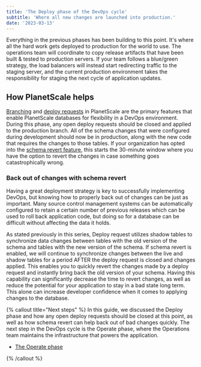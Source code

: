 ```yaml
---
title: 'The Deploy phase of the DevOps cycle'
subtitle: 'Where all new changes are launched into production.'
date: '2023-03-13'
---
```


Everything in the previous phases has been building to this point. It's where all the hard work gets deployed to production for the world to use. The operations team will coordinate to copy release artifacts that have been built & tested to production servers. If your team follows a blue/green strategy, the load balancers will instead start redirecting traffic to the staging server, and the current production environment takes the responsibility for staging the next cycle of application updates.

## How PlanetScale helps

[Branching](/docs/concepts/branching) and [deploy requests](/docs/concepts/deploy-requests) in PlanetScale are the primary features that enable PlanetScale databases for flexibility in a DevOps environment. During this phase, any open deploy requests should be closed and applied to the production branch. All of the schema changes that were configured during development should now be in production, along with the new code that requires the changes to those tables. If your organization has opted into the [schema revert feature](/docs/concepts/deploy-requests#revert-a-schema-change), this starts the 30-minute window where you have the option to revert the changes in case something goes catastrophically wrong.

### Back out of changes with schema revert

Having a great deployment strategy is key to successfully implementing DevOps, but knowing how to properly back out of changes can be just as important. Many source control management systems can be automatically configured to retain a certain number of previous releases which can be used to roll back application code, but doing so for a database can be difficult without affecting the data it holds.

As stated previously in this series, Deploy request utilizes shadow tables to synchronize data changes between tables with the old version of the schema and tables with the new version of the schema. If schema revert is enabled, we will continue to synchronize changes between the live and shadow tables for a period AFTER the deploy request is closed and changes applied. This enables you to quickly revert the changes made by a deploy request and instantly bring back the old version of your schema. Having this capability can significantly decrease the time to revert changes, as well as reduce the potential for your application to stay in a bad state long term. This alone can increase developer confidence when it comes to applying changes to the database.

{% callout title="Next steps" %}
In this guide, we discussed the Deploy phase and how any open deploy requests should be closed at this point, as well as how schema revert can help back out of bad changes quickly. The next step in the DevOps cycle is the Operate phase, where the Operations team maintains the infrastructure that powers the application.

- [The Operate phase](/docs/devops/the-operate-phase-of-devops)

{% /callout %}
